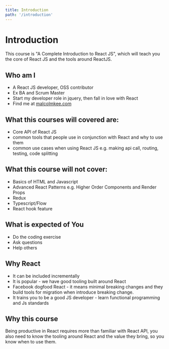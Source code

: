 ```yaml
---
title: Introduction
path: '/introduction'
---
```


# Introduction

This course is "A Complete Introduction to React JS", which will teach you the core of React JS and the tools around ReactJS.

## Who am I

- A React JS developer, OSS contributor
- Ex BA and Scrum Master
- Start my developer role in jquery, then fall in love with React
- Find me at [malcolmkee.com](https://malcolmkee.com)

## What this courses will covered are:

- Core API of React JS
- common tools that people use in conjunction with React and why to use them
- common use cases when using React JS e.g. making api call, routing, testing, code splitting

## What this course will not cover:

- Basics of HTML and Javascript
- Advanced React Patterns e.g. Higher Order Components and Render Props
- Redux
- Typescript/Flow
- React hook feature

## What is expected of You

- Do the coding exercise
- Ask questions
- Help others

## Why React

- It can be included incrementally
- It is popular - we have good tooling built around React
- Facebook dogfood React - it means minimal breaking changes and they build tools for migration when introduce breaking change.
- It trains you to be a good JS developer - learn functional programming and Js standards

## Why this course

Being productive in React requires more than familiar with React API, you also need to know the tooling around React and the value they bring, so you know when to use them.
